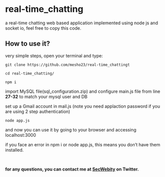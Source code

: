 # real-time_chatting
a real-time chatting web based application implemented using node js and socket io, feel free to copy this code.




## How to use it?

very simple steps, open your terminal and type:

`git clone https://github.com/mesho23/real-time_chattingt`

`cd real-time_chatting/`

`npm i`

import MySQL file(sql_configuration.zip) and configure main.js file from line **27-32** to match your mysql user and DB 

set up a Gmail account in mail.js (note you need applaction password if you are using 2 step authentication)

 
`node app.js`


and now you can use it by going to your browser and accessing localhost:3000  

if you face an error in npm i or node app.js, this means you don’t have them installed.  

  
<br>    

**for any questions, you can contact me at [SecWebity](https://twitter.com/SecWebity) on Twitter.**




